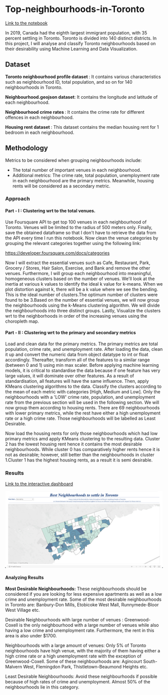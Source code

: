 # Top-neighbourhoods-in-Toronto
[Link to the notebook](https://nbviewer.org/github/raofida75/Top-neighbourhoods-in-Toronto/blob/main/Top%20neighbourhoods%20in%20Toronto.ipynb)

In 2019, Canada had the eighth largest immigrant population, with 35 percent settling in Toronto. Toronto is divided into 140 distinct districts. In this project, I will analyse and classify Toronto neighbourhoods based on their desirability using Machine Learning and Data Visualization.

## Dataset

<b> Toronto neighbourhood profile dataset </b>: It contains various characteristics such as neighbourhood ID, total population, and so on for 140 neighbourhoods in Toronto.

<b> Neighbourhood.geojson dataset</b>: It contains the longitude and latitude of each neighbourhood.

<b> Neighbourhood crime rates </b>: It contains the crime rate for different offences in each neighbourhood. 

<b> Housing rent dataset </b>: This dataset contains the median housing rent for 1 bedroom in each neighbourhood.

## Methodology

Metrics to be considered when grouping neighbourhoods include: 
- The total number of important venues in each neighbourhood. 
- Additional metrics: The crime rate, total population, unemployment rate in each neighbourhood are the primary metrics. Meanwhile, housing rents will be considered as a secondary metric.

### Approach

#### Part - I : Clustering wrt to the total venues.
Use Foursquare API to get top 100 venues in each neighbourhood of Toronto. Venues will be limited to the radius of 500 meters only. Finally, save the obtained dataframe so that I don't have to retrieve the data from the API every time I run this notebook. Now clean the venue categories by grouping the relevant categories together using the following link:

https://developer.foursquare.com/docs/categories

Now I will extract the essential venues such as Cafe, Restaurant, Park, Grocery / Stores, Hair Salon, Exercise, and Bank and remove the other venues. Furthermore, I will group each neighbourhood into meaningful, homogeneous clusters based on the number of venues. We'll look at the inertia at various k values to identify the ideal k value for k-means. When we plot distortion against k, there will be a k value where we see the bending. This is the ideal number of clusters.The optimum number of clusters were found to be 3.Based on the number of essential venues, we will now group the neighbourhoods using the k-Means clustering algorithm. We will divide the neighbourhoods into three distinct groups. Lastly, Visualize the clusters wrt to the neighborhoods in order of the increasing venues using the choropleth map.

#### Part - II : Clustering wrt to the primary and secondary metrics 

Load and clean data for the primary metrics. The primary metrics are total population, crime rate, and unemployment rate. After loading the data, clean it up and convert the numeric data from object datatype to int or float accordingly. Thereafter, transform all of the features to a similar range (between 0 and 1) using min max scaler. Before applying machine learning models, it is critical to standardise the data because if one feature has very large values, it will dominate over other features. As a result of standardisation, all features will have the same influence. Then, apply KMeans clustering algorithms to the data. Classify the clusters according to the mean of each metric with categories [High, Medium and Low]. Only the neighbourhoods with a 'LOW' crime rate, population, and unemployment rate from the previous section will be used in the following section. We will now group them according to housing rents. There are 69 neighbourhoods with lower primary metrics, while the rest have either a high unemployment rate or a high crime rate. Those neighbourhoods will be labelled as Least Desirable.

Now load the housing rents for only those neighbourhoods which had low primary metrics amd apply KMeans clustering to the resulting data. Cluster 2 has the lowest housing rent hence it contains the most desirable neighbourhoods. While cluster 0 has comparatively higher rents hence it is not as desirable; however, still better than the neighbourhoods in cluster 1.Cluster 1 has the highest housing rents, as a result it is semi desirable.

### Results
[Link to the interactive dashboard](https://public.tableau.com/app/profile/fida.hussain.abbas.rao/viz/TopNeighbourhoodsinToronto/Dashboard1?publish=yes)

<p align="center">
<img src="https://github.com/raofida75/Best-neighbourhoods-to-settle-in-Toronto-/blob/main/Dashboard.png" width="1000"/>
</p>

#### Analyzing Results
<b>Most Desirable Neighbourhoods:</b> These neighbourhoods should be considered if you are looking for less expensive apartments as well as a low crime and unemployment rate. Some of the most desirable neighbourhoods in Toronto are: Banbury-Don Mills, Etobicoke West Mall, Runnymede-Bloor West Village etc.

Desirable Neighbourhoods with large number of venues : Greenwood-Coxell is the only neighbourhood with a large number of venues while also having a low crime and unemployment rate. Furthermore, the rent in this area is also under $1700.

Neighbourhoods with a large amount of venues: Only 5% of Toronto neighbourhoods have high venue, with the majority of them having either a high crime rate or a high unemployment rate with the exception of Greenwood-Coxell. Some of these neighbourhoods are: Agincourt South-Malvern West, Flemingdon Park, Thistletown-Beaumond Heights etc.

Least Desirable Neighbourhoods: Avoid these neighbourhoods if possible because of high rates of crime and unemployment. Almost 50% of the neighbourhoods lie in this category. 
